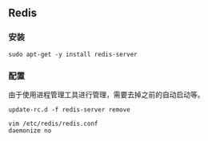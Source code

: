## Redis

### 安装

```
sudo apt-get -y install redis-server
```

### 配置

由于使用进程管理工具进行管理，需要去掉之前的自动启动等。

```
update-rc.d -f redis-server remove

vim /etc/redis/redis.conf
daemonize no
```